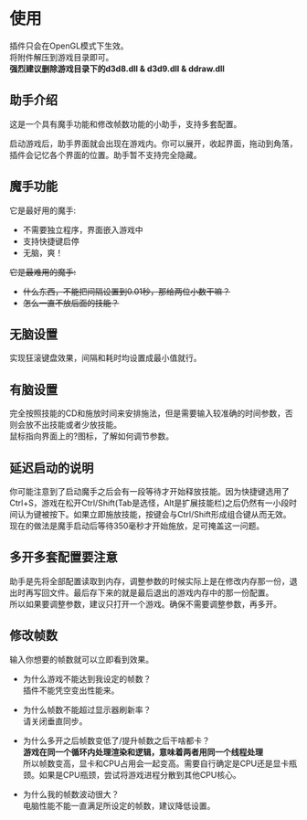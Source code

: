 ﻿# 使用
插件只会在OpenGL模式下生效。</br>
将附件解压到游戏目录即可。</br>
**强烈建议删除游戏目录下的d3d8.dll & d3d9.dll & ddraw.dll**</br>

## 助手介绍
这是一个具有魔手功能和修改帧数功能的小助手，支持多套配置。

启动游戏后，助手界面就会出现在游戏内。你可以展开，收起界面，拖动到角落，插件会记忆各个界面的位置。助手暂不支持完全隐藏。

## 魔手功能
它是最好用的魔手:
+ 不需要独立程序，界面嵌入游戏中
+ 支持快捷键启停
+ 无脑，爽！

~~它是最难用的魔手:~~
+ ~~什么东西，不能把间隔设置到0.01秒，那给两位小数干嘛？~~
+ ~~怎么一直不放后面的技能？~~

## 无脑设置
实现狂滚键盘效果，间隔和耗时均设置成最小值就行。

## 有脑设置
完全按照技能的CD和施放时间来安排施法，但是需要输入较准确的时间参数，否则会放不出技能或者少放技能。</br>
鼠标指向界面上的?图标，了解如何调节参数。

## 延迟启动的说明
你可能注意到了启动魔手之后会有一段等待才开始释放技能。因为快捷键选用了Ctrl+S，游戏在松开Ctrl/Shift(Tab是选怪，Alt是扩展技能栏)之后仍然有一小段时间认为键被按下。如果立即施放技能，按键会与Ctrl/Shift形成组合键从而无效。</br>
现在的做法是魔手启动后等待350毫秒才开始施放，足可掩盖这一问题。

## 多开多套配置要注意
助手是先将全部配置读取到内存，调整参数的时候实际上是在修改内存那一份，退出时再写回文件。最后存下来的就是最后退出的游戏内存中的那一份配置。</br>
所以如果要调整参数，建议只打开一个游戏。确保不需要调整参数，再多开。

## 修改帧数
输入你想要的帧数就可以立即看到效果。

+ 为什么游戏不能达到我设定的帧数？</br>
插件不能凭空变出性能来。

+ 为什么帧数不能超过显示器刷新率？</br>
请关闭垂直同步。

+ 为什么多开之后帧数变低了/提升帧数之后干啥都卡？</br>
**游戏在同一个循环内处理渲染和逻辑，意味着两者用同一个线程处理**</br>
所以帧数变高，显卡和CPU占用会一起变高。需要自行确定是CPU还是显卡瓶颈。如果是CPU瓶颈，尝试将游戏进程分散到其他CPU核心。</br>

+ 为什么我的帧数波动很大？</br>
电脑性能不能一直满足所设定的帧数，建议降低设置。
